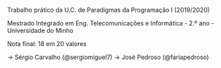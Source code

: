 Trabalho prático da U.C. de Paradigmas da Programação I (2019/2020)

Mestrado Integrado em Eng. Telecomunicações e Informática - 2.º ano - Universidade do Minho

Nota final: 18 em 20 valores

-> Sérgio Carvalho (@sergiomiguel7)
-> José Pedroso (@fariapedroso)

